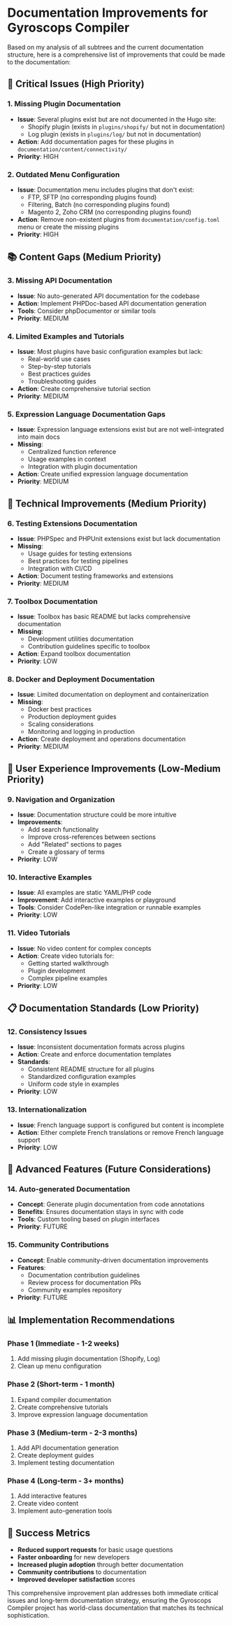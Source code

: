 # Documentation Improvements for Gyroscops Compiler

Based on my analysis of all subtrees and the current documentation structure, here is a comprehensive list of improvements that could be made to the documentation:

## 🚨 Critical Issues (High Priority)

### 1. **Missing Plugin Documentation**
- **Issue**: Several plugins exist but are not documented in the Hugo site:
  - Shopify plugin (exists in `plugins/shopify/` but not in documentation)
  - Log plugin (exists in `plugins/log/` but not in documentation)
- **Action**: Add documentation pages for these plugins in `documentation/content/connectivity/`
- **Priority**: HIGH

### 2. **Outdated Menu Configuration**
- **Issue**: Documentation menu includes plugins that don't exist:
  - FTP, SFTP (no corresponding plugins found)
  - Filtering, Batch (no corresponding plugins found)
  - Magento 2, Zoho CRM (no corresponding plugins found)
- **Action**: Remove non-existent plugins from `documentation/config.toml` menu or create the missing plugins
- **Priority**: HIGH

## 📚 Content Gaps (Medium Priority)

### 3. **Missing API Documentation**
- **Issue**: No auto-generated API documentation for the codebase
- **Action**: Implement PHPDoc-based API documentation generation
- **Tools**: Consider phpDocumentor or similar tools
- **Priority**: MEDIUM

### 4. **Limited Examples and Tutorials**
- **Issue**: Most plugins have basic configuration examples but lack:
  - Real-world use cases
  - Step-by-step tutorials
  - Best practices guides
  - Troubleshooting guides
- **Action**: Create comprehensive tutorial section
- **Priority**: MEDIUM

### 5. **Expression Language Documentation Gaps**
- **Issue**: Expression language extensions exist but are not well-integrated into main docs
- **Missing**:
  - Centralized function reference
  - Usage examples in context
  - Integration with plugin documentation
- **Action**: Create unified expression language documentation
- **Priority**: MEDIUM

## 🔧 Technical Improvements (Medium Priority)

### 6. **Testing Extensions Documentation**
- **Issue**: PHPSpec and PHPUnit extensions exist but lack documentation
- **Missing**:
  - Usage guides for testing extensions
  - Best practices for testing pipelines
  - Integration with CI/CD
- **Action**: Document testing frameworks and extensions
- **Priority**: MEDIUM

### 7. **Toolbox Documentation**
- **Issue**: Toolbox has basic README but lacks comprehensive documentation
- **Missing**:
  - Development utilities documentation
  - Contribution guidelines specific to toolbox
- **Action**: Expand toolbox documentation
- **Priority**: LOW

### 8. **Docker and Deployment Documentation**
- **Issue**: Limited documentation on deployment and containerization
- **Missing**:
  - Docker best practices
  - Production deployment guides
  - Scaling considerations
  - Monitoring and logging in production
- **Action**: Create deployment and operations documentation
- **Priority**: MEDIUM

## 🎯 User Experience Improvements (Low-Medium Priority)

### 9. **Navigation and Organization**
- **Issue**: Documentation structure could be more intuitive
- **Improvements**:
  - Add search functionality
  - Improve cross-references between sections
  - Add "Related" sections to pages
  - Create a glossary of terms
- **Priority**: LOW

### 10. **Interactive Examples**
- **Issue**: All examples are static YAML/PHP code
- **Improvement**: Add interactive examples or playground
- **Tools**: Consider CodePen-like integration or runnable examples
- **Priority**: LOW

### 11. **Video Tutorials**
- **Issue**: No video content for complex concepts
- **Action**: Create video tutorials for:
  - Getting started walkthrough
  - Plugin development
  - Complex pipeline examples
- **Priority**: LOW

## 📋 Documentation Standards (Low Priority)

### 12. **Consistency Issues**
- **Issue**: Inconsistent documentation formats across plugins
- **Action**: Create and enforce documentation templates
- **Standards**:
  - Consistent README structure for all plugins
  - Standardized configuration examples
  - Uniform code style in examples
- **Priority**: LOW

### 13. **Internationalization**
- **Issue**: French language support is configured but content is incomplete
- **Action**: Either complete French translations or remove French language support
- **Priority**: LOW

## 🚀 Advanced Features (Future Considerations)

### 14. **Auto-generated Documentation**
- **Concept**: Generate plugin documentation from code annotations
- **Benefits**: Ensures documentation stays in sync with code
- **Tools**: Custom tooling based on plugin interfaces
- **Priority**: FUTURE

### 15. **Community Contributions**
- **Concept**: Enable community-driven documentation improvements
- **Features**:
  - Documentation contribution guidelines
  - Review process for documentation PRs
  - Community examples repository
- **Priority**: FUTURE

## 📊 Implementation Recommendations

### Phase 1 (Immediate - 1-2 weeks)
1. Add missing plugin documentation (Shopify, Log)
2. Clean up menu configuration

### Phase 2 (Short-term - 1 month)
1. Expand compiler documentation
2. Create comprehensive tutorials
3. Improve expression language documentation

### Phase 3 (Medium-term - 2-3 months)
1. Add API documentation generation
2. Create deployment guides
3. Implement testing documentation

### Phase 4 (Long-term - 3+ months)
1. Add interactive features
2. Create video content
3. Implement auto-generation tools

## 🎯 Success Metrics

- **Reduced support requests** for basic usage questions
- **Faster onboarding** for new developers
- **Increased plugin adoption** through better documentation
- **Community contributions** to documentation
- **Improved developer satisfaction** scores

This comprehensive improvement plan addresses both immediate critical issues and long-term documentation strategy, ensuring the Gyroscops Compiler project has world-class documentation that matches its technical sophistication.